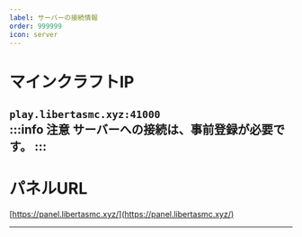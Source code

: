 ```yaml
---
label: サーバーの接続情報
order: 999999
icon: server
---
```


# マインクラフトIP<br>  
```play.libertasmc.xyz:41000```  
:::info 注意
サーバーへの接続は、事前登録が必要です。
:::  
---------------------------------------  

# パネルURL  
[https://panel.libertasmc.xyz/](https://panel.libertasmc.xyz/)  

---------------------------------------
